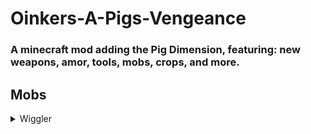 # Oinkers-A-Pigs-Vengeance

### A minecraft mod adding the Pig Dimension, featuring: new weapons, amor, tools, mobs, crops, and more.

## Mobs
<details>
  <summary>Wiggler</summary>
  A peaceful and lovable wiggling being, who roams the pig dimension in herds. Also drops a large amount of carrots
  </details>
